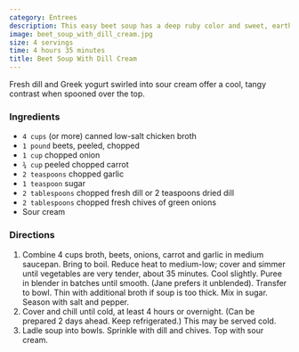 ```yaml
---
category: Entrees
description: This easy beet soup has a deep ruby color and sweet, earthy flavor.
image: beet_soup_with_dill_cream.jpg
size: 4 servings
time: 4 hours 35 minutes
title: Beet Soup With Dill Cream
---
```


Fresh dill and Greek yogurt swirled into sour cream offer a cool, tangy contrast when spooned over the top.

### Ingredients

* `4 cups` (or more) canned low-salt chicken broth
* `1 pound` beets, peeled, chopped
* `1 cup` chopped onion
* `¾ cup` peeled chopped carrot
* `2 teaspoons` chopped garlic
* `1 teaspoon` sugar
* `2 tablespoons` chopped fresh dill or 2 teaspoons dried dill
* `2 tablespoons` chopped fresh chives of green onions
* Sour cream

### Directions

1. Combine 4 cups broth, beets, onions, carrot and garlic in medium saucepan. Bring to boil. Reduce heat to medium-low; cover and simmer until vegetables are very tender, about 35 minutes. Cool slightly. Puree in blender in batches until smooth. (Jane prefers it unblended). Transfer to bowl. Thin with additional broth if soup is too thick. Mix in sugar. Season with salt and pepper.
2. Cover and chill until cold, at least 4 hours or overnight. (Can be prepared 2 days ahead. Keep refrigerated.) This may be served cold.
3. Ladle soup into bowls. Sprinkle with dill and chives. Top with sour cream.